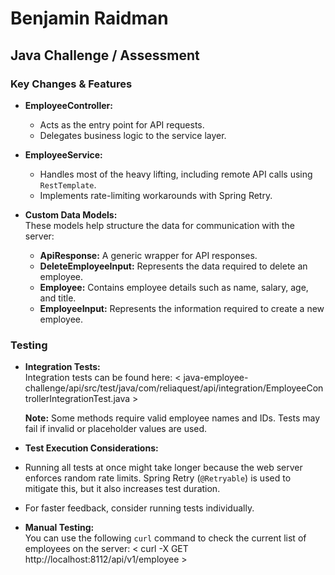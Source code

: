 # Benjamin Raidman

## Java Challenge / Assessment

### Key Changes & Features

- **EmployeeController:**  
  - Acts as the entry point for API requests.
  - Delegates business logic to the service layer.

- **EmployeeService:**  
  - Handles most of the heavy lifting, including remote API calls using `RestTemplate`.
  - Implements rate-limiting workarounds with Spring Retry.

- **Custom Data Models:**  
  These models help structure the data for communication with the server:
  - **ApiResponse:** A generic wrapper for API responses.
  - **DeleteEmployeeInput:** Represents the data required to delete an employee.
  - **Employee:** Contains employee details such as name, salary, age, and title.
  - **EmployeeInput:** Represents the information required to create a new employee.

### Testing

- **Integration Tests:**  
Integration tests can be found here:
  < java-employee-challenge/api/src/test/java/com/reliaquest/api/integration/EmployeeControllerIntegrationTest.java >
  
  **Note:** Some methods require valid employee names and IDs. Tests may fail if invalid or placeholder values are used.

- **Test Execution Considerations:**  
- Running all tests at once might take longer because the web server enforces random rate limits. Spring Retry (`@Retryable`) is used to mitigate this, but it also increases test duration.
- For faster feedback, consider running tests individually.

- **Manual Testing:**  
You can use the following `curl` command to check the current list of employees on the server:
  < curl -X GET http://localhost:8112/api/v1/employee >
